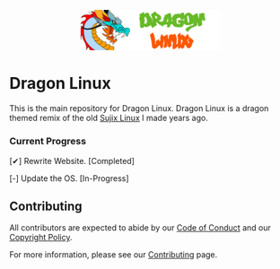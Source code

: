  <p align="center">
  <img src="static/img/merge/dragon.jpeg" alt="Dragon Linux Logo" width="250" />
</p>

# Dragon Linux

This is the main repository for Dragon Linux.
Dragon Linux is a dragon themed remix of the old [Sujix Linux](https://sourceforge.net/projects/sujix-linux/files/velvet-live-3.1-amd64-kde.iso/download) I made years ago.

### Current Progress

[✔] Rewrite Website. [Completed]

[-] Update the OS. [In-Progress]

## Contributing

All contributors are expected to abide by our [Code of Conduct](https://dragon-linux.venith.net/code-of-conduct) and our [Copyright Policy](https://dragon-linux.venith.net/copyright).

For more information, please see our [Contributing](https://dragon-linux.venith.net/contribute/) page.
